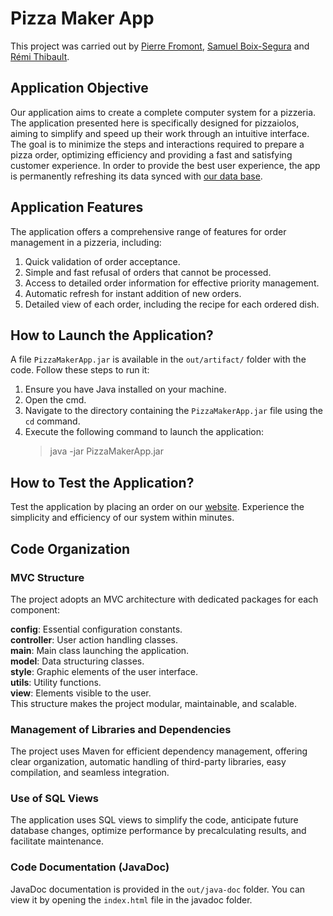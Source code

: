 # Pizza Maker App

This project was carried out by <a href="https://github.com/Pierrafrom" target="_blank">Pierre Fromont</a>, <a href="https://github.com/Samuelito78" target ="_blank">Samuel Boix-Segura</a> and <a href="https://github.com/Gayar78" target="_blank">Rémi Thibault</a>.

## Application Objective

Our application aims to create a complete computer system for a pizzeria. The application presented here is specifically designed for pizzaiolos, aiming to simplify and speed up their work through an intuitive interface. The goal is to minimize the steps and interactions required to prepare a pizza order, optimizing efficiency and providing a fast and satisfying customer experience. In order to provide the best user experience, the app is permanently refreshing its data synced with <a href="https://github.com/Pierrafrom/PizzeriaDB">our data base</a>.

## Application Features

The application offers a comprehensive range of features for order management in a pizzeria, including:
1. Quick validation of order acceptance.
2. Simple and fast refusal of orders that cannot be processed.
3. Access to detailed order information for effective priority management.
4. Automatic refresh for instant addition of new orders.
5. Detailed view of each order, including the recipe for each ordered dish.

## How to Launch the Application?

A file `PizzaMakerApp.jar` is available in the `out/artifact/` folder with the code. Follow these steps to run it:
1. Ensure you have Java installed on your machine.
2. Open the cmd.
3. Navigate to the directory containing the `PizzaMakerApp.jar` file using the `cd` command.
4. Execute the following command to launch the application:
   > java -jar PizzaMakerApp.jar


## How to Test the Application?

Test the application by placing an order on our <a href="https://iut2orsaybestpizza.duckdns.org/" target="_blank">website</a>. Experience the simplicity and efficiency of our system within minutes.

## Code Organization

### MVC Structure

The project adopts an MVC architecture with dedicated packages for each component:

**config**: Essential configuration constants.<br>
**controller**: User action handling classes.<br>
**main**: Main class launching the application.<br>
**model**: Data structuring classes.<br>
**style**: Graphic elements of the user interface.<br>
**utils**: Utility functions.<br>
**view**: Elements visible to the user.<br>
This structure makes the project modular, maintainable, and scalable.

### Management of Libraries and Dependencies

The project uses Maven for efficient dependency management, offering clear organization, automatic handling of third-party libraries, easy compilation, and seamless integration.

### Use of SQL Views
The application uses SQL views to simplify the code, anticipate future database changes, optimize performance by precalculating results, and facilitate maintenance.

### Code Documentation (JavaDoc)
JavaDoc documentation is provided in the `out/java-doc` folder. You can view it by opening the `index.html` file in the javadoc folder.
